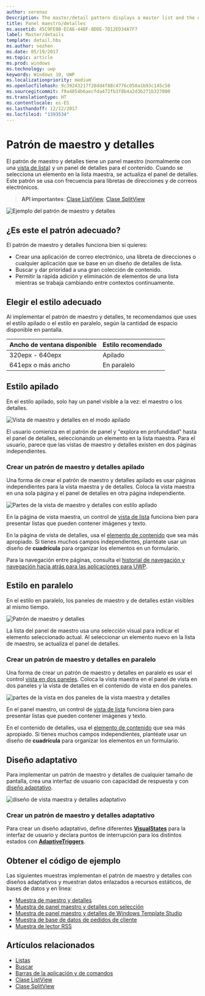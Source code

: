 ```yaml
---
author: serenaz
Description: The master/detail pattern displays a master list and the details for the currently selected item. This pattern is frequently used for email and contact lists/address books.
title: Panel maestro/detalles
ms.assetid: 45C9FE8B-ECA6-44BF-8DDE-7D12ED34A7F7
label: Master/details
template: detail.hbs
ms.author: sezhen
ms.date: 05/19/2017
ms.topic: article
ms.prod: windows
ms.technology: uwp
keywords: Windows 10, UWP
ms.localizationpriority: medium
ms.openlocfilehash: 9c39243217f28dd4f88c4776c058a1b93c145c50
ms.sourcegitcommit: f9a4854b6aecfda472fb3f8b4a2d3b271b327800
ms.translationtype: HT
ms.contentlocale: es-ES
ms.lasthandoff: 12/12/2017
ms.locfileid: "1393534"
---
```

# <a name="masterdetails-pattern"></a>Patrón de maestro y detalles

 

El patrón de maestro y detalles tiene un panel maestro (normalmente con una [vista de lista](lists.md)) y un panel de detalles para el contenido. Cuando se selecciona un elemento en la lista maestra, se actualiza el panel de detalles. Este patrón se usa con frecuencia para libretas de direcciones y de correos electrónicos.

> **API importantes**: [Clase ListView](https://docs.microsoft.com/en-us/uwp/api/Windows.UI.Xaml.Controls.ListView), [Clase SplitView](https://docs.microsoft.com/en-us/uwp/api/windows.ui.xaml.controls.splitview)

![Ejemplo del patrón de maestro y detalles](images/HIGSecOne_MasterDetail.png)

## <a name="is-this-the-right-pattern"></a>¿Es este el patrón adecuado?

El patrón de maestro y detalles funciona bien si quieres:

-   Crear una aplicación de correo electrónico, una libreta de direcciones o cualquier aplicación que se base en un diseño de detalles de lista.
-   Buscar y dar prioridad a una gran colección de contenido.
-   Permitir la rápida adición y eliminación de elementos de una lista mientras se trabaja cambiando entre contextos continuamente.

## <a name="choose-the-right-style"></a>Elegir el estilo adecuado

Al implementar el patrón de maestro y detalles, te recomendamos que uses el estilo apilado o el estilo en paralelo, según la cantidad de espacio disponible en pantalla.

| Ancho de ventana disponible | Estilo recomendado |
|------------------------|-------------------|
| 320epx - 640epx        | Apilado           |
| 641epx o más ancho       | En paralelo      |

 
## <a name="stacked-style"></a>Estilo apilado

En el estilo apilado, solo hay un panel visible a la vez: el maestro o los detalles.

![Vista de maestro y detalles en el modo apilado](images/patterns-md-stacked.png)

El usuario comienza en el patrón de panel y "explora en profundidad" hasta el panel de detalles, seleccionando un elemento en la lista maestra. Para el usuario, parece que las vistas de maestro y detalles existen en dos páginas independientes.

### <a name="create-a-stacked-masterdetails-pattern"></a>Crear un patrón de maestro y detalles apilado

Una forma de crear el patrón de maestro y detalles apilado es usar páginas independientes para la vista maestra y de detalles. Coloca la vista maestra en una sola página y el panel de detalles en otra página independiente.

![Partes de la vista de maestro y detalles con estilo apilado](images/patterns-md-stacked-parts.png)

En la página de vista maestra, un control de [vista de lista](lists.md) funciona bien para presentar listas que pueden contener imágenes y texto. 

En la página de vista de detalles, usa el [elemento de contenido](../layout/layout-panels.md) que sea más apropiado. Si tienes muchos campos independientes, plantéate usar un diseño de **cuadrícula** para organizar los elementos en un formulario.

Para la navegación entre páginas, consulta el [historial de navegación y navegación hacia atrás para las aplicaciones para UWP](../basics/navigation-history-and-backwards-navigation.md).

## <a name="side-by-side-style"></a>Estilo en paralelo

En el estilo en paralelo, los paneles de maestro y de detalles están visibles al mismo tiempo.

![Patrón de maestro y detalles](images/patterns-masterdetail-400x227.png)

La lista del panel de maestro usa una selección visual para indicar el elemento seleccionado actual. Al seleccionar un elemento nuevo en la lista de maestro, se actualiza el panel de detalles.

### <a name="create-a-side-by-side-masterdetails-pattern"></a>Crear un patrón de maestro y detalles en paralelo

Una forma de crear un patrón de maestro y detalles en paralelo es usar el control [vista en dos paneles](split-view.md). Coloca la vista maestra en el panel de vista en dos paneles y la vista de detalles en el contenido de vista en dos paneles.

![partes de la vista en dos paneles de la vista maestra y detalles](images/patterns_md_splitview_parts.png)

En el panel maestro, un control de [vista de lista](lists.md) funciona bien para presentar listas que pueden contener imágenes y texto.

En el contenido de detalles, usa el [elemento de contenido](../layout/layout-panels.md) que sea más apropiado. Si tienes muchos campos independientes, plantéate usar un diseño de **cuadrícula** para organizar los elementos en un formulario.

## <a name="adaptive-layout"></a>Diseño adaptativo

Para implementar un patrón de maestro y detalles de cualquier tamaño de pantalla, crea una interfaz de usuario con capacidad de respuesta y con [diseño adaptativo](../layout/layouts-with-xaml.md).

![diseño de vista maestra y detalles adaptativo](images/patterns_masterdetail.png)

### <a name="create-an-adaptive-masterdetails-pattern"></a>Crear un patrón de maestro y detalles adaptativo
Para crear un diseño adaptativo, define diferentes [**VisualStates**](https://docs.microsoft.com/en-us/uwp/api/windows.ui.xaml.visualstate) para la interfaz de usuario y declara puntos de interrupción para los distintos estados con [**AdaptiveTriggers**](https://docs.microsoft.com/en-us/uwp/api/Windows.UI.Xaml.AdaptiveTrigger).

## <a name="get-the-sample-code"></a>Obtener el código de ejemplo

Las siguientes muestras implementan el patrón de maestro y detalles con diseños adaptativos y muestran datos enlazados a recursos estáticos, de bases de datos y en línea: 
- [Muestra de maestro y detalles](https://github.com/Microsoft/Windows-universal-samples/tree/master/Samples/XamlMasterDetail) 
- [Muestra de panel maestro y detalles con selección](https://github.com/Microsoft/Windows-universal-samples/tree/master/Samples/XamlListView)
- [Muestra de panel maestro y detalles de Windows Template Studio](https://github.com/Microsoft/WindowsTemplateStudio/tree/master/templates/Pages/MasterDetail)
- [Muestra de base de datos de pedidos de cliente](https://github.com/Microsoft/Windows-appsample-customers-orders-database)
- [Muestra de lector RSS](https://github.com/Microsoft/Windows-appsample-rssreader)

## <a name="related-articles"></a>Artículos relacionados

- [Listas](lists.md)
- [Buscar](search.md)
- [Barras de la aplicación y de comandos](app-bars.md)
- [Clase ListView](https://docs.microsoft.com/en-us/uwp/api/Windows.UI.Xaml.Controls.ListView)
- [Clase SplitView](https://docs.microsoft.com/en-us/uwp/api/windows.ui.xaml.controls.splitview)
